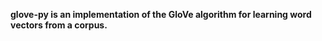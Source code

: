 

**glove-py is an implementation of the GloVe algorithm for learning word vectors from a corpus.** 